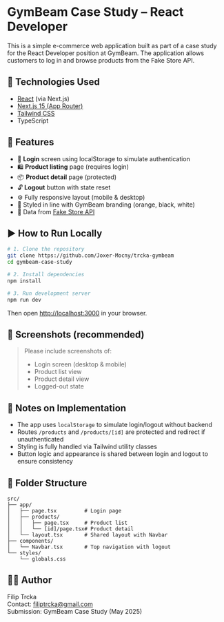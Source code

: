 # GymBeam Case Study – React Developer

This is a simple e-commerce web application built as part of a case study for the React Developer position at GymBeam. The application allows customers to log in and browse products from the Fake Store API.

## 🔧 Technologies Used

- [React](https://react.dev/) (via Next.js)
- [Next.js 15 (App Router)](https://nextjs.org/)
- [Tailwind CSS](https://tailwindcss.com/)
- TypeScript

## 🚀 Features

- 🔐 **Login** screen using localStorage to simulate authentication
- 🛍️ **Product listing** page (requires login)
- 📦 **Product detail** page (protected)
- 🔓 **Logout** button with state reset
- ⚙️ Fully responsive layout (mobile & desktop)
- 🎨 Styled in line with GymBeam branding (orange, black, white)
- 📡 Data from [Fake Store API](https://fakestoreapi.com/)

## ▶️ How to Run Locally

```bash
# 1. Clone the repository
git clone https://github.com/Joxer-Mocny/trcka-gymbeam
cd gymbeam-case-study

# 2. Install dependencies
npm install

# 3. Run development server
npm run dev
```

Then open [http://localhost:3000](http://localhost:3000) in your browser.

## 📸 Screenshots (recommended)

> Please include screenshots of:
> - Login screen (desktop & mobile)
> - Product list view
> - Product detail view
> - Logged-out state

## 🧠 Notes on Implementation

- The app uses `localStorage` to simulate login/logout without backend
- Routes `/products` and `/products/[id]` are protected and redirect if unauthenticated
- Styling is fully handled via Tailwind utility classes
- Button logic and appearance is shared between login and logout to ensure consistency

## 📁 Folder Structure

```
src/
├── app/
│   ├── page.tsx         # Login page
│   ├── products/
│   │   ├── page.tsx     # Product list
│   │   └── [id]/page.tsx# Product detail
│   └── layout.tsx       # Shared layout with Navbar
├── components/
│   └── Navbar.tsx       # Top navigation with logout
└── styles/
    └── globals.css
```

## 👨‍💻 Author

Filip Trcka  
Contact: filiptrcka@gmail.com  
Submission: GymBeam Case Study (May 2025)